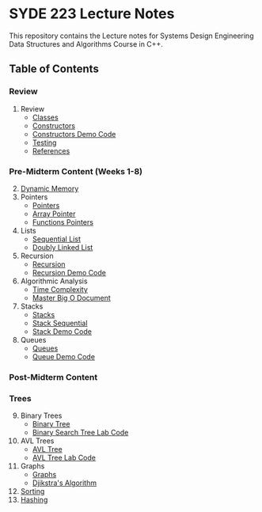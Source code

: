 # SYDE 223 Lecture Notes

This repository contains the Lecture notes for Systems Design Engineering Data Structures and Algorithms Course in C++.

## Table of Contents
### Review
1. Review
    - [Classes](lecture1-classes-objects.md)
    - [Constructors](constructors.md)
    - [Constructors Demo Code](/Classes-Constructors-Pointers)
    - [Testing](testcases.md)
    - [References](reference.md)
### Pre-Midterm Content (Weeks 1-8)
2. [Dynamic Memory](lecture3-dynamic-memory.md)
3. Pointers
    - [Pointers](pointers.md)
    - [Array Pointer](array-pointer.md)
    - [Functions Pointers](functions-pointers.md)
4. Lists
    - [Sequential List](sequential-list.md)
    - [Doubly Linked List](doubly-linked-list.md)
5. Recursion
    - [Recursion](recursion.md)
    - [Recursion Demo Code](/Recursion)
6. Algorithmic Analysis
    - [Time Complexity](timecomplex.md)
    - [Master Big O Document](BigO-Notations.md)
7. Stacks
    - [Stacks](stack.md)
    - [Stack Sequential](/StackSequential)
    - [Stack Demo Code](/Stack)
8. Queues
    - [Queues](queue.md)
    - [Queue Demo Code](/Queue)
### Post-Midterm Content
### Trees
9. Binary Trees
    - [Binary Tree](Trees/binary-tree.md)
    - [Binary Search Tree Lab Code](/Trees/binary-search-tree-demo.md)
10. AVL Trees  
    - [AVL Tree](Trees/AVL-trees.md)
    - [AVL Tree Lab Code](Trees/AVL-tree-demo.md)
11. Graphs
    - [Graphs](graph.md)
    - [Djikstra's Algorithm](djikstra-algorithm.md)
12. [Sorting](Sorting.md)
13. [Hashing](hashing.md)
